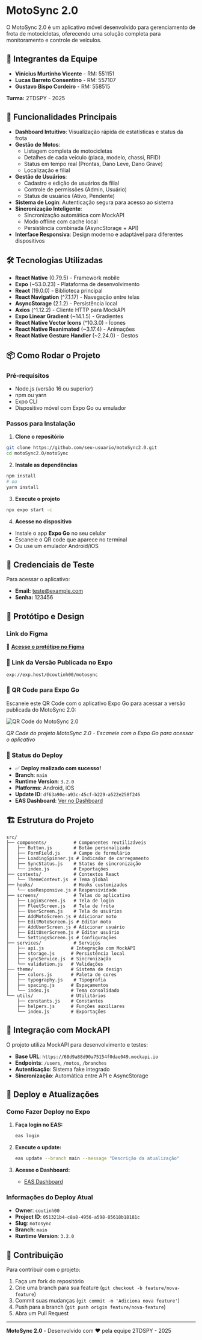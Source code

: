 # MotoSync 2.0

O MotoSync 2.0 é um aplicativo móvel desenvolvido para gerenciamento de frota de motocicletas, oferecendo uma solução completa para monitoramento e controle de veículos.

## 👥 Integrantes da Equipe

- **Vinicius Murtinho Vicente** - RM: 551151
- **Lucas Barreto Consentino** - RM: 557107  
- **Gustavo Bispo Cordeiro** - RM: 558515

**Turma:** 2TDSPY - 2025

## 🚀 Funcionalidades Principais

- **Dashboard Intuitivo**: Visualização rápida de estatísticas e status da frota
- **Gestão de Motos**: 
  - Listagem completa de motocicletas
  - Detalhes de cada veículo (placa, modelo, chassi, RFID)
  - Status em tempo real (Prontas, Dano Leve, Dano Grave)
  - Localização e filial
- **Gestão de Usuários**: 
  - Cadastro e edição de usuários da filial
  - Controle de permissões (Admin, Usuário)
  - Status de usuários (Ativo, Pendente)
- **Sistema de Login**: Autenticação segura para acesso ao sistema
- **Sincronização Inteligente**: 
  - Sincronização automática com MockAPI
  - Modo offline com cache local
  - Persistência combinada (AsyncStorage + API)
- **Interface Responsiva**: Design moderno e adaptável para diferentes dispositivos

## 🛠️ Tecnologias Utilizadas

- **React Native** (0.79.5) - Framework mobile
- **Expo** (~53.0.23) - Plataforma de desenvolvimento
- **React** (19.0.0) - Biblioteca principal
- **React Navigation** (^7.1.17) - Navegação entre telas
- **AsyncStorage** (2.1.2) - Persistência local
- **Axios** (^1.12.2) - Cliente HTTP para MockAPI
- **Expo Linear Gradient** (~14.1.5) - Gradientes
- **React Native Vector Icons** (^10.3.0) - Ícones
- **React Native Reanimated** (~3.17.4) - Animações
- **React Native Gesture Handler** (~2.24.0) - Gestos

## 📦 Como Rodar o Projeto

### Pré-requisitos
- Node.js (versão 16 ou superior)
- npm ou yarn
- Expo CLI
- Dispositivo móvel com Expo Go ou emulador

### Passos para Instalação

1. **Clone o repositório**
```bash
git clone https://github.com/seu-usuario/motoSync2.0.git
cd motoSync2.0/motoSync
```

2. **Instale as dependências**
```bash
npm install
# ou
yarn install
```

3. **Execute o projeto**
```bash
npx expo start -c
```

4. **Acesse no dispositivo**
- Instale o app **Expo Go** no seu celular
- Escaneie o QR code que aparece no terminal
- Ou use um emulador Android/iOS

## 🔐 Credenciais de Teste

Para acessar o aplicativo:
- **Email:** teste@example.com
- **Senha:** 123456

## 🎨 Protótipo e Design

### Link do Figma
🔗 **[Acesse o protótipo no Figma](https://www.figma.com/design/W9u2hG7DHwZlCQgXjJ0pDu/Vers%C3%A3o-final?node-id=0-1&t=qqZCD1xByO9)**

### 📱 Link da Versão Publicada no Expo
```
exp://exp.host/@coutinh00/motosync
```

### 📸 QR Code para Expo Go

Escaneie este QR Code com o aplicativo Expo Go para acessar a versão publicada do MotoSync 2.0:

![QR Code do MotoSync 2.0](./qr-code-motosync.png)

*QR Code do projeto MotoSync 2.0 - Escaneie com o Expo Go para acessar o aplicativo*

### 🚀 Status do Deploy

- ✅ **Deploy realizado com sucesso!**
- **Branch**: `main`
- **Runtime Version**: `3.2.0`
- **Platforms**: Android, iOS
- **Update ID**: `df63a90e-a93c-45cf-b229-a522e258f246`
- **EAS Dashboard**: [Ver no Dashboard](https://expo.dev/accounts/coutinh00/projects/motosync/updates/df63a90e-a93c-45cf-b229-a522e258f246)

## 🏗️ Estrutura do Projeto

```
src/
├── components/          # Componentes reutilizáveis
│   ├── Button.js        # Botão personalizado
│   ├── FormField.js     # Campo de formulário
│   ├── LoadingSpinner.js # Indicador de carregamento
│   ├── SyncStatus.js    # Status de sincronização
│   └── index.js         # Exportações
├── contexts/            # Contextos React
│   └── ThemeContext.js  # Tema global
├── hooks/               # Hooks customizados
│   └── useResponsive.js # Responsividade
├── screens/             # Telas do aplicativo
│   ├── LoginScreen.js   # Tela de login
│   ├── FleetScreen.js   # Tela de frota
│   ├── UserScreen.js    # Tela de usuários
│   ├── AddMotoScreen.js # Adicionar moto
│   ├── EditMotoScreen.js # Editar moto
│   ├── AddUserScreen.js # Adicionar usuário
│   ├── EditUserScreen.js # Editar usuário
│   └── SettingsScreen.js # Configurações
├── services/            # Serviços
│   ├── api.js          # Integração com MockAPI
│   ├── storage.js      # Persistência local
│   ├── syncService.js  # Sincronização
│   └── validation.js   # Validações
├── theme/              # Sistema de design
│   ├── colors.js       # Paleta de cores
│   ├── typography.js    # Tipografia
│   ├── spacing.js      # Espaçamentos
│   └── index.js        # Tema consolidado
└── utils/              # Utilitários
    ├── constants.js    # Constantes
    ├── helpers.js      # Funções auxiliares
    └── index.js        # Exportações
```

## 🔧 Integração com MockAPI

O projeto utiliza MockAPI para desenvolvimento e testes:

- **Base URL**: `https://68d9a88d90a75154f0dae049.mockapi.io`
- **Endpoints**: `/users`, `/motos`, `/branches`
- **Autenticação**: Sistema fake integrado
- **Sincronização**: Automática entre API e AsyncStorage

## 🚀 Deploy e Atualizações

### Como Fazer Deploy no Expo

1. **Faça login no EAS:**
   ```bash
   eas login
   ```

2. **Execute o update:**
   ```bash
   eas update --branch main --message "Descrição da atualização"
   ```

3. **Acesse o Dashboard:**
   - [EAS Dashboard](https://expo.dev/accounts/coutinh00/projects/motosync)

### Informações do Deploy Atual

- **Owner**: `coutinh00`
- **Project ID**: `051321b4-c8a8-4956-a598-85618b18181c`
- **Slug**: `motosync`
- **Branch**: `main`
- **Runtime Version**: `3.2.0`

## 🤝 Contribuição

Para contribuir com o projeto:
1. Faça um fork do repositório
2. Crie uma branch para sua feature (`git checkout -b feature/nova-feature`)
3. Commit suas mudanças (`git commit -m 'Adiciona nova feature'`)
4. Push para a branch (`git push origin feature/nova-feature`)
5. Abra um Pull Request

---

**MotoSync 2.0** - Desenvolvido com ❤️ pela equipe 2TDSPY - 2025